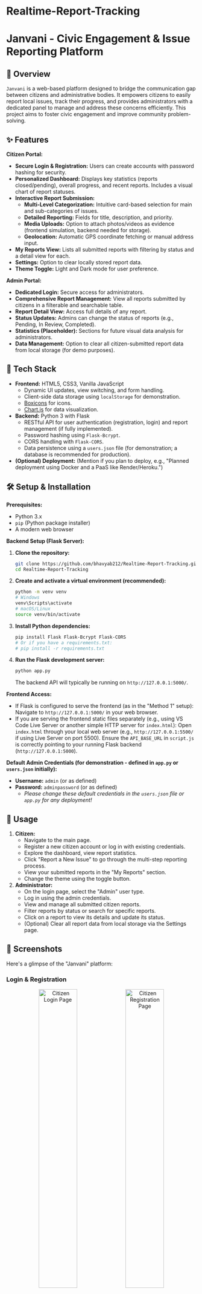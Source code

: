 # Realtime-Report-Tracking
# Janvani - Civic Engagement & Issue Reporting Platform

## 🌟 Overview

`Janvani` is a web-based platform designed to bridge the communication gap between citizens and administrative bodies. It empowers citizens to easily report local issues, track their progress, and provides administrators with a dedicated panel to manage and address these concerns efficiently. This project aims to foster civic engagement and improve community problem-solving.

## ✨ Features

**Citizen Portal:**
*   **Secure Login & Registration:** Users can create accounts with password hashing for security.
*   **Personalized Dashboard:** Displays key statistics (reports closed/pending), overall progress, and recent reports. Includes a visual chart of report statuses.
*   **Interactive Report Submission:**
    *   **Multi-Level Categorization:** Intuitive card-based selection for main and sub-categories of issues.
    *   **Detailed Reporting:** Fields for title, description, and priority.
    *   **Media Uploads:** Option to attach photos/videos as evidence (frontend simulation, backend needed for storage).
    *   **Geolocation:** Automatic GPS coordinate fetching or manual address input.
*   **My Reports View:** Lists all submitted reports with filtering by status and a detail view for each.
*   **Settings:** Option to clear locally stored report data.
*   **Theme Toggle:** Light and Dark mode for user preference.

**Admin Portal:**
*   **Dedicated Login:** Secure access for administrators.
*   **Comprehensive Report Management:** View all reports submitted by citizens in a filterable and searchable table.
*   **Report Detail View:** Access full details of any report.
*   **Status Updates:** Admins can change the status of reports (e.g., Pending, In Review, Completed).
*   **Statistics (Placeholder):** Sections for future visual data analysis for administrators.
*   **Data Management:** Option to clear all citizen-submitted report data from local storage (for demo purposes).

## 🚀 Tech Stack

*   **Frontend:** HTML5, CSS3, Vanilla JavaScript
    *   Dynamic UI updates, view switching, and form handling.
    *   Client-side data storage using `localStorage` for demonstration.
    *   [Boxicons](https://boxicons.com/) for icons.
    *   [Chart.js](https://www.chartjs.org/) for data visualization.
*   **Backend:** Python 3 with Flask
    *   RESTful API for user authentication (registration, login) and report management (if fully implemented).
    *   Password hashing using `Flask-Bcrypt`.
    *   CORS handling with `Flask-CORS`.
    *   Data persistence using a `users.json` file (for demonstration; a database is recommended for production).
*   **(Optional) Deployment:** (Mention if you plan to deploy, e.g., "Planned deployment using Docker and a PaaS like Render/Heroku.")

## 🛠️ Setup & Installation

**Prerequisites:**
*   Python 3.x
*   `pip` (Python package installer)
*   A modern web browser

**Backend Setup (Flask Server):**

1.  **Clone the repository:**
    ```bash
    git clone https://github.com/bhavyab212/Realtime-Report-Tracking.git
    cd Realtime-Report-Tracking
    ```
2.  **Create and activate a virtual environment (recommended):**
    ```bash
    python -m venv venv
    # Windows
    venv\Scripts\activate
    # macOS/Linux
    source venv/bin/activate
    ```
3.  **Install Python dependencies:**
    ```bash
    pip install Flask Flask-Bcrypt Flask-CORS
    # Or if you have a requirements.txt:
    # pip install -r requirements.txt
    ```
4.  **Run the Flask development server:**
    ```bash
    python app.py
    ```
    The backend API will typically be running on `http://127.0.0.1:5000/`.

**Frontend Access:**

*   If Flask is configured to serve the frontend (as in the "Method 1" setup):
    Navigate to `http://127.0.0.1:5000/` in your web browser.
*   If you are serving the frontend static files separately (e.g., using VS Code Live Server or another simple HTTP server for `index.html`):
    Open `index.html` through your local web server (e.g., `http://127.0.0.1:5500/` if using Live Server on port 5500). Ensure the `API_BASE_URL` in `script.js` is correctly pointing to your running Flask backend (`http://127.0.0.1:5000`).

**Default Admin Credentials (for demonstration - defined in `app.py` or `users.json` initially):**
*   **Username:** `admin` (or as defined)
*   **Password:** `adminpassword` (or as defined)
    *   *Please change these default credentials in the `users.json` file or `app.py` for any deployment!*

## 📖 Usage

1.  **Citizen:**
    *   Navigate to the main page.
    *   Register a new citizen account or log in with existing credentials.
    *   Explore the dashboard, view report statistics.
    *   Click "Report a New Issue" to go through the multi-step reporting process.
    *   View your submitted reports in the "My Reports" section.
    *   Change the theme using the toggle button.
2.  **Administrator:**
    *   On the login page, select the "Admin" user type.
    *   Log in using the admin credentials.
    *   View and manage all submitted citizen reports.
    *   Filter reports by status or search for specific reports.
    *   Click on a report to view its details and update its status.
    *   (Optional) Clear all report data from local storage via the Settings page.

## 📸 Screenshots

Here's a glimpse of the "Janvani" platform:

### Login & Registration
<p align="center">
  <img src="./Project_images/Janvani/Login_page/citizen_login.png" alt="Citizen Login Page" width="45%">
  <img src="./Project_images/Janvani/Login_page/citizen_registration.png" alt="Citizen Registration Page" width="45%">
  <br>
  <img src="./Project_images/Janvani/Login_page/admin_login.png" alt="Admin Login Page" width="45%">
</p>
*Caption: Secure and distinct login/registration flows for citizens and administrators.*

---

### Citizen Dashboard & Reporting
<p align="center">
  <img src="./Project_images/Janvani/Citizen_dashboard/dashboard.png" alt="Citizen Dashboard Overview" width="30%">
  <img src="./Project_images/Janvani/Citizen_dashboard/reports.png" alt="Citizen My Reports List" width="30%">
 
  <br>
  <img src="./Project_images/Janvani/Citizen_dashboard/select_catagory .png" alt="Report Issue - Category Selection" width="30%">
  <img src="./Project_images/Janvani/Citizen_dashboard/select_subcat1.png" alt="Report Issue - Subcategory Selection 1" width="30%">
  <img src="./Project_images/Janvani/Citizen_dashboard/select_subcat2.png" alt="Report Issue - Subcategory Selection 2" width="30%">
  <br>
  <img src="./Project_images/Janvani/Citizen_dashboard/submit_report.png" alt="Report Issue - Details Form" width="30%">
  <img src="./Project_images/Janvani/Citizen_dashboard/progress.png" alt="Citizen Progress View" width="30%">
  <img src="./Project_images/Janvani/Citizen_dashboard/report_status.png" alt="Citizen Report Status Example" width="30%">
</p>
*Caption: Citizens have a personalized dashboard to report issues through a guided multi-level category selection, upload evidence, specify location, and track the status of their submissions.*

---

### Admin Dashboard
<p align="center">
  <img src="./Project_images/Janvani/Admin_dashboard/dashboard.png" alt="Admin All Reports View" width="45%"> <!-- Assumed filename -->
  <img src="./Project_images/Janvani/Admin_dashboard/report_details.png" alt="Admin Report Detail with Status Update" width="45%"> <!-- Assumed filename -->
  <br>
  <img src="./Project_images/Janvani/Admin_dashboard/statistcs.png" alt="Admin Statistics View" width="45%">
</p>
*Caption: Administrators have a comprehensive panel to view all citizen reports, filter them, inspect details, update statuses, and view overall statistics.*

##  Future Development

*   **Full Backend Integration:** Migrate report data storage from `localStorage` to a robust database (e.g., PostgreSQL, SQLite) managed by the Flask backend.
*   **Real-time Notifications:** Implement notifications for citizens when their report status is updated by an admin.
*   **Admin User Management:** Allow super-admins to create and manage other admin accounts.
*   **Advanced Analytics:** More detailed charts and statistics for administrators.
*   **File Storage:** Implement proper server-side storage for uploaded images/videos.
*   **User Profile Management:** Allow users to update their profile information and change passwords.
*   **Deployment:** Deploy the application to a cloud platform for public access.

## 🤝 Contributing

Contributions, issues, and feature requests are welcome! Feel free to check [issues page](https://github.com/bhavyab212/Realtime-Report-Tracking/issues).

This will give visitors to your GitHub page a good understanding of what your project is about and how to get it running. Good luck!
